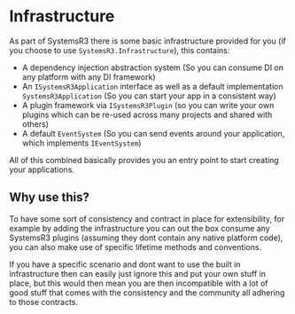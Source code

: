 # Infrastructure

As part of SystemsR3 there is some basic infrastructure provided for you (if you choose to use `SystemsR3.Infrastructure`), this contains:

- A dependency injection abstraction system (So you can consume DI on any platform with any DI framework)
- An `ISystemsR3Application` interface as well as a default implementation `SystemsR3Application` (So you can start your app in a consistent way)
- A plugin framework via `ISystemsR3Plugin` (so you can write your own plugins which can be re-used across many projects and shared with others)
- A default `EventSystem` (So you can send events around your application, which implements `IEventSystem`)

All of this combined basically provides you an entry point to start creating your applications.

## Why use this?

To have some sort of consistency and contract in place for extensibility, for example by adding the infrastructure you can out the box consume any SystemsR3 plugins (assuming they dont contain any native platform code), you can also make use of specific lifetime methods and conventions.

If you have a specific scenario and dont want to use the built in infrastructure then can easily just ignore this and put your own stuff in place, but this would then mean you are then incompatible with a lot of good stuff that comes with the consistency and the community all adhering to those contracts.
